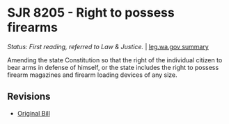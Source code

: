 # SJR 8205 - Right to possess firearms
*Status: First reading, referred to Law & Justice.* | [leg.wa.gov summary](https://app.leg.wa.gov/billsummary?BillNumber=8205&Year=2021)

Amending the state Constitution so that the right of the individual citizen to bear arms in defense of himself, or the state includes the right to possess firearm magazines and firearm loading devices of any size.

## Revisions
* [Original Bill](1/)